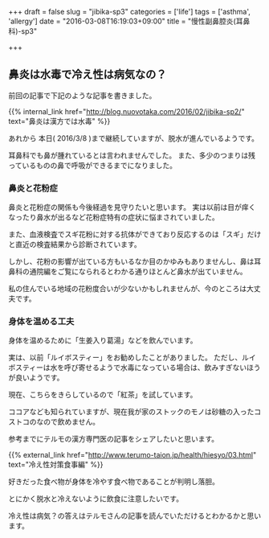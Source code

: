 +++
draft = false
slug = "jibika-sp3"
categories = ['life']
tags = ['asthma', 'allergy']
date = "2016-03-08T16:19:03+09:00"
title = "慢性副鼻腔炎(耳鼻科)-sp3"

+++

## 鼻炎は水毒で冷え性は病気なの？

前回の記事で下記のような記事を書きました。

{{% internal_link href="http://blog.nuovotaka.com/2016/02/jibika-sp2/" text="鼻炎は漢方では水毒" %}}

あれから
本日( 2016/3/8 )まで継続していますが、脱水が進んでいるようです。

耳鼻科でも鼻が腫れているとは言われませんでした。
また、多少のつまりは残っているものの鼻で呼吸ができるまでになりました。

### 鼻炎と花粉症

鼻炎と花粉症の関係も今後経過を見守りたいと思います。
実は以前は目が痒くなったり鼻水が出るなど花粉症特有の症状に悩まされていました。

また、血液検査でスギ花粉に対する抗体ができており反応するのは「スギ」だけと直近の検査結果から診断されています。

しかし、花粉の影響が出ている方もいるなか目のかゆみもありませんし、鼻は耳鼻科の通院編をご覧になられるとわかる通りほとんど鼻水が出ていません。

私の住んでいる地域の花粉度合いが少ないかもしれませんが、今のところは大丈夫です。


### 身体を温める工夫

身体を温めるために「生姜入り葛湯」などを飲んでいます。

実は、以前「ルイボスティー」をお勧めしたことがありました。
ただし、ルイボスティーは水を呼び寄せるようで水毒になっている場合は、飲みすぎないほうが良いようです。

現在、こちらをきらしているので「紅茶」を試しています。

ココアなども知られていますが、現在我が家のストックのモノは砂糖の入ったコストコのなので飲めません。

参考までにテルモの漢方専門医の記事をシェアしたいと思います。

{{% external_link href="http://www.terumo-taion.jp/health/hiesyo/03.html" text="冷え性対策食事編" %}}


好きだった食べ物が身体を冷やす食べ物であることが判明し落胆。

とにかく脱水と冷えないように飲食に注意したいです。

冷え性は病気？の答えはテルモさんの記事を読んでいただけるとわかるかと思います。
